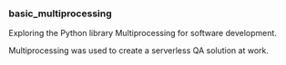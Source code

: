 ### basic_multiprocessing
Exploring the Python library Multiprocessing for software development.

Multiprocessing was used to create a serverless QA solution at work.
